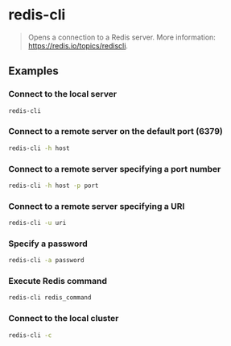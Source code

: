 # redis-cli

> Opens a connection to a Redis server. More information: <https://redis.io/topics/rediscli>.

## Examples

### Connect to the local server

```bash
redis-cli
```

### Connect to a remote server on the default port (6379)

```bash
redis-cli -h host
```

### Connect to a remote server specifying a port number

```bash
redis-cli -h host -p port
```

### Connect to a remote server specifying a URI

```bash
redis-cli -u uri
```

### Specify a password

```bash
redis-cli -a password
```

### Execute Redis command

```bash
redis-cli redis_command
```

### Connect to the local cluster

```bash
redis-cli -c
```
